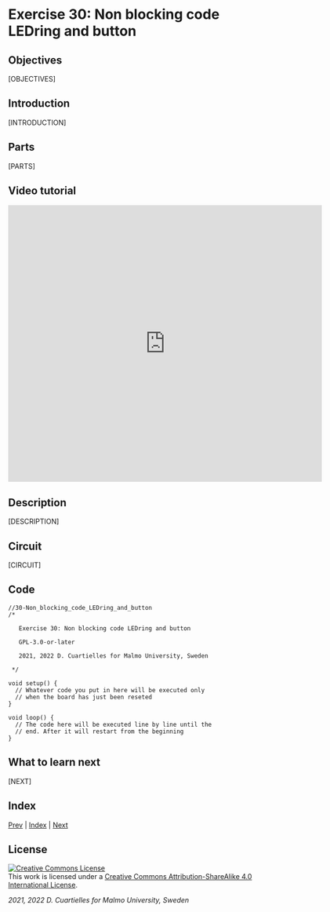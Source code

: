 # Exercise 30: Non blocking code LEDring and button

## Objectives

[OBJECTIVES]

## Introduction

[INTRODUCTION]

## Parts

[PARTS]

## Video tutorial

<iframe src="https://player.vimeo.com/video/528571191?h=736bb1e2d4" width="640" height="564" frameborder="0" allow="autoplay; fullscreen" allowfullscreen></iframe>

## Description

[DESCRIPTION]

## Circuit

[CIRCUIT]

## Code

```c_cpp
//30-Non_blocking_code_LEDring_and_button
/*

   Exercise 30: Non blocking code LEDring and button

   GPL-3.0-or-later

   2021, 2022 D. Cuartielles for Malmo University, Sweden

 */

void setup() {
  // Whatever code you put in here will be executed only 
  // when the board has just been reseted
}

void loop() {
  // The code here will be executed line by line until the 
  // end. After it will restart from the beginning
}
```

## What to learn next

[NEXT]

## Index

[Prev](../29-Non_blocking_code_single_LED/29-Non_blocking_code_single_LED.md) |  [Index](../course_index.md) |  [Next](../31-Experiment_many_inputs/31-Experiment_many_inputs.md)

## License

<a rel="license" href="http://creativecommons.org/licenses/by-sa/4.0/"><img alt="Creative Commons License" style="border-width:0" src="https://i.creativecommons.org/l/by-sa/4.0/80x15.png" /></a><br />This work is licensed under a <a rel="license" href="http://creativecommons.org/licenses/by-sa/4.0/">Creative Commons Attribution-ShareAlike 4.0 International License</a>.

*2021, 2022 D. Cuartielles for Malmo University, Sweden*
